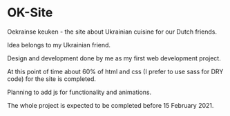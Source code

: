 # OK-Site

Oekrainse keuken - the site about Ukrainian cuisine for our Dutch friends. 

Idea belongs to my Ukrainian friend. 

Design and development done by me as my first web development project. 

At this point of time about 60% of html and css (I prefer to use sass for DRY code) for the site is completed.

Planning to add js for functionality and animations. 

The whole project is expected to be completed before 15 February 2021. 


